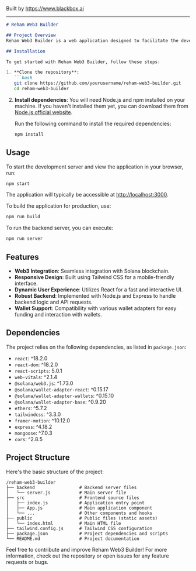 
Built by https://www.blackbox.ai

---

```markdown
# Reham Web3 Builder

## Project Overview
Reham Web3 Builder is a web application designed to facilitate the development and interaction with decentralized applications (dApps) on the Solana blockchain. It leverages modern front-end technologies, including React and Tailwind CSS, to create a responsive and user-friendly interface, along with robust back-end capabilities powered by Node.js and Express.

## Installation

To get started with Reham Web3 Builder, follow these steps:

1. **Clone the repository**:
   ```bash
   git clone https://github.com/yourusername/reham-web3-builder.git
   cd reham-web3-builder
   ```

2. **Install dependencies**:
   You will need Node.js and npm installed on your machine. If you haven't installed them yet, you can download them from [Node.js official website](https://nodejs.org/).

   Run the following command to install the required dependencies:
   ```bash
   npm install
   ```

## Usage

To start the development server and view the application in your browser, run:
```bash
npm start
```
The application will typically be accessible at [http://localhost:3000](http://localhost:3000).

To build the application for production, use:
```bash
npm run build
```

To run the backend server, you can execute:
```bash
npm run server
```

## Features

- **Web3 Integration**: Seamless integration with Solana blockchain.
- **Responsive Design**: Built using Tailwind CSS for a mobile-friendly interface.
- **Dynamic User Experience**: Utilizes React for a fast and interactive UI.
- **Robust Backend**: Implemented with Node.js and Express to handle backend logic and API requests.
- **Wallet Support**: Compatibility with various wallet adapters for easy funding and interaction with wallets.

## Dependencies

The project relies on the following dependencies, as listed in `package.json`:

- `react`: ^18.2.0
- `react-dom`: ^18.2.0
- `react-scripts`: 5.0.1
- `web-vitals`: ^2.1.4
- `@solana/web3.js`: ^1.73.0
- `@solana/wallet-adapter-react`: ^0.15.17
- `@solana/wallet-adapter-wallets`: ^0.15.10
- `@solana/wallet-adapter-base`: ^0.9.20
- `ethers`: ^5.7.2
- `tailwindcss`: ^3.3.0
- `framer-motion`: ^10.12.0
- `express`: ^4.18.2
- `mongoose`: ^7.0.3
- `cors`: ^2.8.5

## Project Structure

Here's the basic structure of the project:

```
/reham-web3-builder
├── backend                 # Backend server files
│   └── server.js           # Main server file
├── src                     # Frontend source files
│   ├── index.js            # Application entry point
│   ├── App.js              # Main application component
│   └── ...                 # Other components and hooks
├── public                  # Public files (static assets)
│   └── index.html          # Main HTML file
├── tailwind.config.js      # Tailwind CSS configuration
├── package.json            # Project dependencies and scripts
└── README.md               # Project documentation
```

Feel free to contribute and improve Reham Web3 Builder! For more information, check out the repository or open issues for any feature requests or bugs.
```
